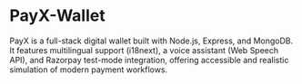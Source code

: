 # PayX-Wallet
PayX is a full-stack digital wallet built with Node.js, Express, and MongoDB. It features multilingual support (i18next), a voice assistant (Web Speech API), and Razorpay test-mode integration, offering accessible and realistic simulation of modern payment workflows.
